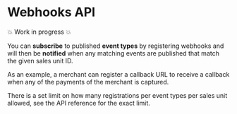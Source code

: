 <!-- START_METADATA
---
title: Introduction to the Webhooks API
sidebar_label: Introduction
sidebar_position: 1
hide_table_of_contents: true
pagination_next: null
pagination_prev: null
---
END_METADATA -->

# Webhooks API

💥 Work in progress 💥

You can **subscribe** to published **event types** by registering webhooks and
will then be **notified** when any matching events are published that match the
given sales unit ID.

As an example, a merchant can register a callback URL to receive a callback when
any of the payments of the merchant is captured.

There is a set limit on how many registrations per event types per sales unit
allowed, see the API reference for the exact limit.
